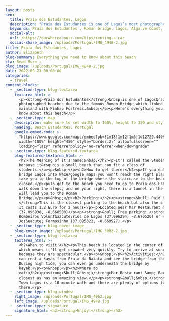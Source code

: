 ```yaml
---
layout: posts
seo:
  title: Praia dos Estudantes, Lagos
  description: "Praia dos Estudantes is one of Lagos’s most photographed beaches due to the famous Roman Bridge which linked the mainland with Pinhao Fortress.\_"
  keywords: Praia dos Estudantes , Roman bridge, Lagos, Algarve Coast, Portugal
  social-alt:
  url: /https://ourwhereabouts.com/tips/renting-a-car
  social-share_image: /uploads/Portugal/IMG_4948-2.jpg
title: Praia dos Estudantes, Lagos
author: Elizabeth
blog-summary: Everything you need to know about this beach
cta: Read More →
blog_image: /uploads/Portugal/IMG_4948-2.jpg
date: 2022-09-23 00:00:00
categories:
  - travel
content-blocks:
  - _section-type: blog-textarea
    textarea_html: >-
      <p><strong>Praia dos Estudantes</strong>&nbsp;is one of Lagos&rsquo;s most
      photographed beaches due to the famous Roman Bridge which linked the
      mainland with Pinhao Fortress.&nbsp;</p><p>Here's everything you need to
      know about this beach</p>
  - _section-type: map
    description: make sure to set width to 100%, height to 350 and style to border 2
    heading: Beach Estudantes, Portugal
    google-embed-code: >-
      "https://www.google.com/maps/embed?pb=!1m18!1m12!1m3!1d12729.440848816832!2d-8.676388767302335!3d37.09654212821543!2m3!1f0!2f0!3f0!3m2!1i1024!2i768!4f13.1!3m3!1m2!1s0xd1b31da6626e39d%3A0x840dddd405ddc23f!2sBeach%20Estudantes!5e0!3m2!1sen!2sil!4v1673953090853!5m2!1sen!2sil"
      width="100%" height="450" style="border:2;" allowfullscreen=""
      loading="lazy" referrerpolicy="no-referrer-when-downgrade"
  - _section-type: blog-featured-textarea
    blog-featured-textarea_html: >-
      <h2>The Meaning of it's name:&nbsp;</h2><p>It's called the Student beach
      because it&rsquo;s a small beach that can fit a class of
      students.</p><p>&nbsp;</p><h2>How to get there:</h2><p>If you enter Roman
      bridge Lagos into Waze/google maps you won't reach the right place. It'll
      take you to the top of the bridge where the staircase to the beach is
      closed.</p><p>To get to the beach you need to go to Praia dos Estudantes,
      walk down the steps, and on your right, there is a tunnel in the rock that
      will lead you to the Roman
      Bridge.</p><p>&nbsp;</p><h2>Parking:</h2><p><strong>&bull; Paid Parking:
      </strong>This is the closest parking to the beach but also the smallest.
      It costs 1.2 Euro for 2 hours</p><p>Located near Mar Restaurant &amp; Bar
      (37.096938, -8.668508)</p><p><strong>&bull; Free parking: </strong>R.
      Bombeiros Volunt&aacute;rios de Lagos (37.096294, -8.670520) or R.
      Jos&eacute; Formosinho (37.095322, -8.669927).</p>
  - _section-type: blog-cover-image
    blog-cover_image: /uploads/Portugal/IMG_5083-2.jpg
  - _section-type: blog-textarea
    textarea_html: >-
      <h2>When to visit:</h2><p>This beach is located in the center of Lagos
      which means it'll get crowded very quickly. Try to arrive at sunrise
      because they are spectacular.</p><p>&nbsp;</p><h2>Activities:</h2><p>You
      can rent a kayak from Praia da Batata and see the bridge from the water.
      During high tide, you can even go underneath the bridge by
      kayak.</p><p>&nbsp;</p><h2>Where to
      eat:</h2><p><strong>&bull;&nbsp;</strong>Mar Restaurant &amp; Bar is the
      closest as has an amazing view.</p><p><strong>&bull;&nbsp;</strong>Old
      Town Lagos is a 10-minute walk and there are plenty of options to eat
      there.</p>
  - _section-type: blog-window
    right_image: /uploads/Portugal/IMG_4962.jpg
    left_image: /uploads/Portugal/IMG_4948.jpg
  - _section-type: signature
    signature_html: <h3><strong>Enjoy!</strong></h3>
---
```

